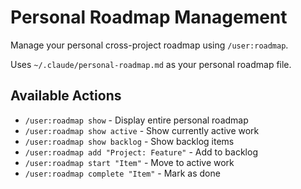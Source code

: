 # Personal Roadmap Management

Manage your personal cross-project roadmap using `/user:roadmap`.

Uses `~/.claude/personal-roadmap.md` as your personal roadmap file.

## Available Actions

- `/user:roadmap show` - Display entire personal roadmap
- `/user:roadmap show active` - Show currently active work  
- `/user:roadmap show backlog` - Show backlog items
- `/user:roadmap add "Project: Feature"` - Add to backlog
- `/user:roadmap start "Item"` - Move to active work
- `/user:roadmap complete "Item"` - Mark as done